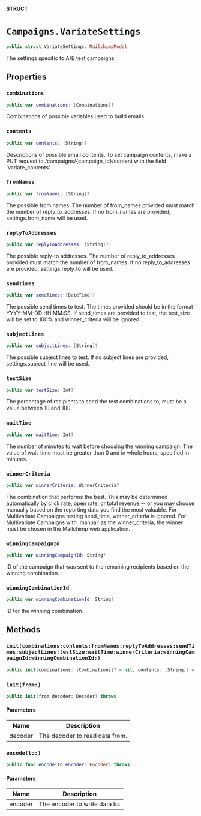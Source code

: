**STRUCT**

# `Campaigns.VariateSettings`

```swift
public struct VariateSettings: MailchimpModel
```

The settings specific to A/B test campaigns.

## Properties
### `combinations`

```swift
public var combinations: [Combinations]?
```

Combinations of possible variables used to build emails.

### `contents`

```swift
public var contents: [String]?
```

Descriptions of possible email contents. To set campaign contents, make a PUT request to /campaigns/{campaign_id}/content with the field 'variate_contents'.

### `fromNames`

```swift
public var fromNames: [String]?
```

The possible from names. The number of from_names provided must match the number of reply_to_addresses. If no from_names are provided, settings.from_name will be used.

### `replyToAddresses`

```swift
public var replyToAddresses: [String]?
```

The possible reply-to addresses. The number of reply_to_addresses provided must match the number of from_names. If no reply_to_addresses are provided, settings.reply_to will be used.

### `sendTimes`

```swift
public var sendTimes: [DateTime]?
```

The possible send times to test. The times provided should be in the format YYYY-MM-DD HH:MM:SS. If send_times are provided to test, the test_size will be set to 100% and winner_criteria will be ignored.

### `subjectLines`

```swift
public var subjectLines: [String]?
```

The possible subject lines to test. If no subject lines are provided, settings.subject_line will be used.

### `testSize`

```swift
public var testSize: Int?
```

The percentage of recipients to send the test combinations to, must be a value between 10 and 100.

### `waitTime`

```swift
public var waitTime: Int?
```

The number of minutes to wait before choosing the winning campaign. The value of wait_time must be greater than 0 and in whole hours, specified in minutes.

### `winnerCriteria`

```swift
public var winnerCriteria: WinnerCriteria?
```

The combination that performs the best. This may be determined automatically by click rate, open rate, or total revenue -- or you may choose manually based on the reporting data you find the most valuable. For Multivariate Campaigns testing send_time, winner_criteria is ignored. For Multivariate Campaigns with 'manual' as the winner_criteria, the winner must be chosen in the Mailchimp web application.

### `winningCampaignId`

```swift
public var winningCampaignId: String?
```

ID of the campaign that was sent to the remaining recipients based on the winning combination.

### `winningCombinationId`

```swift
public var winningCombinationId: String?
```

ID for the winning combination.

## Methods
### `init(combinations:contents:fromNames:replyToAddresses:sendTimes:subjectLines:testSize:waitTime:winnerCriteria:winningCampaignId:winningCombinationId:)`

```swift
public init(combinations: [Combinations]? = nil, contents: [String]? = nil, fromNames: [String]? = nil, replyToAddresses: [String]? = nil, sendTimes: [DateTime]? = nil, subjectLines: [String]? = nil, testSize: Int? = nil, waitTime: Int? = nil, winnerCriteria: WinnerCriteria? = nil, winningCampaignId: String? = nil, winningCombinationId: String? = nil)
```

### `init(from:)`

```swift
public init(from decoder: Decoder) throws
```

#### Parameters

| Name | Description |
| ---- | ----------- |
| decoder | The decoder to read data from. |

### `encode(to:)`

```swift
public func encode(to encoder: Encoder) throws
```

#### Parameters

| Name | Description |
| ---- | ----------- |
| encoder | The encoder to write data to. |